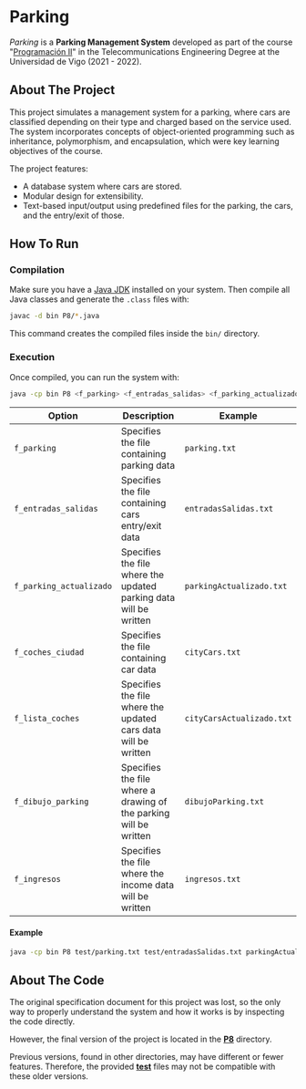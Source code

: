 # Parking
_Parking_ is a **Parking Management System** developed as part of the course "[Programación II](https://secretaria.uvigo.gal/docnet-nuevo/guia_docent/index.php?centre=305&ensenyament=V05G301V01&assignatura=V05G301V01110&any_academic=2021_22)" in the Telecommunications Engineering Degree at the Universidad de Vigo (2021 - 2022).

## About The Project
This project simulates a management system for a parking, where cars are classified depending on their type and charged based on the service used. The system incorporates concepts of object-oriented programming such as inheritance, polymorphism, and encapsulation, which were key learning objectives of the course.

The project features:
- A database system where cars are stored.
- Modular design for extensibility.
- Text-based input/output using predefined files for the parking, the cars, and the entry/exit of those.

## How To Run
### Compilation
Make sure you have a [Java JDK](https://www.oracle.com/java/technologies/downloads/) installed on your system. Then compile all Java classes and generate the `.class` files with:

```bash
javac -d bin P8/*.java
```

This command creates the compiled files inside the `bin/` directory.

### Execution
Once compiled, you can run the system with:

```bash
java -cp bin P8 <f_parking> <f_entradas_salidas> <f_parking_actualizado> <f_coches_ciudad> <f_lista_coches> <f_dibujo_parking> <f_ingresos>
```

| Option | Description | Example |
|--------|-------------|---------|
| `f_parking` | Specifies the file containing parking data | `parking.txt` |
| `f_entradas_salidas` | Specifies the file containing cars entry/exit data | `entradasSalidas.txt` |
| `f_parking_actualizado` | Specifies the file where the updated parking data will be written | `parkingActualizado.txt` |
| `f_coches_ciudad` | Specifies the file containing car data | `cityCars.txt` |
| `f_lista_coches` | Specifies the file where the updated cars data will be written | `cityCarsActualizado.txt` |
| `f_dibujo_parking` | Specifies the file where a drawing of the parking will be written | `dibujoParking.txt` |
| `f_ingresos` | Specifies the file where the income data will be written | `ingresos.txt` |

#### Example
```bash
java -cp bin P8 test/parking.txt test/entradasSalidas.txt parkingActualizado.txt test/cityCars.txt cityCarsActualizado.txt dibujoParking.txt ingresos.txt
```

## About The Code

The original specification document for this project was lost, so the only way to properly understand the system and how it works is by inspecting the code directly.

However, the final version of the project is located in the [**P8**](P8) directory.

Previous versions, found in other directories, may have different or fewer features. Therefore, the provided [**test**](test) files may not be compatible with these older versions.
